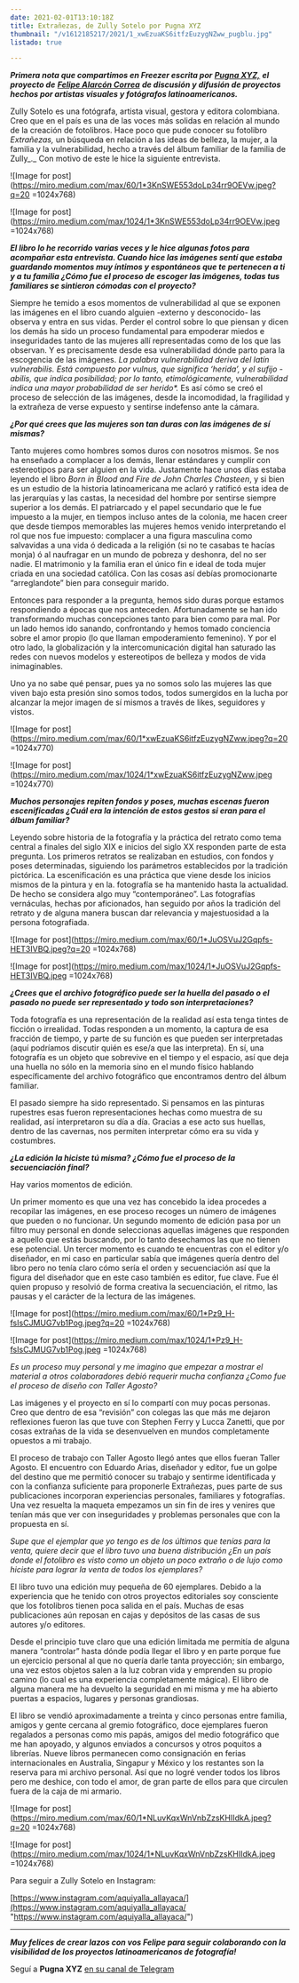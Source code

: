 ```yaml
---
date: 2021-02-01T13:10:18Z
title: Extrañezas, de Zully Sotelo por Pugna XYZ
thumbnail: "/v1612185217/2021/1_xwEzuaKS6itfzEuzygNZww_pugblu.jpg"
listado: true

---
```

**_Primera nota que compartimos en Freezer escrita por_** [**_Pugna XYZ,_**](https://pugnaxyz.medium.com/) **_el proyecto de_** [**_Felipe Alarcón Correa_**](https://www.instagram.com/felipeacn/) **_de discusión y difusión de proyectos hechos por artistas visuales y fotógrafos latinoamericanos._** 

Zully Sotelo es una fotógrafa, artista visual, gestora y editora colombiana. Creo que en el país es una de las voces más solidas en relación al mundo de la creación de fotolibros. Hace poco que pude conocer su fotolibro _Extrañezas,_ un búsqueda en relación a las ideas de belleza, la mujer, a la familia y la vulnerabilidad, hecho a través del álbum familiar de la familia de Zully_._ Con motivo de este le hice la siguiente entrevista.

![Image for post](https://miro.medium.com/max/60/1*3KnSWE553doLp34rr9OEVw.jpeg?q=20 =1024x768)

![Image for post](https://miro.medium.com/max/1024/1*3KnSWE553doLp34rr9OEVw.jpeg =1024x768)

**_El libro lo he recorrido varias veces y le hice algunas fotos para acompañar esta entrevista. Cuando hice las imágenes sentí que estaba guardando momentos muy íntimos y espontáneos que te pertenecen a ti y a tu familia ¿Cómo fue el proceso de escoger las imágenes, todas tus familiares se sintieron cómodas con el proyecto?_**

Siempre he temido a esos momentos de vulnerabilidad al que se exponen las imágenes en el libro cuando alguien -externo y desconocido- las observa y entra en sus vidas. Perder el control sobre lo que piensan y dicen los demás ha sido un proceso fundamental para empoderar miedos e inseguridades tanto de las mujeres allí representadas como de los que las observan. Y es precisamente desde esa vulnerabilidad dónde parto para la escogencia de las imágenes. _La palabra vulnerabilidad deriva del latín vulnerabilis. Está compuesto por vulnus, que significa ‘herida’, y el sufijo -abilis, que indica posibilidad; por lo tanto, etimológicamente, vulnerabilidad indica una mayor probabilidad de ser herido*._ Es así cómo se creó el proceso de selección de las imágenes, desde la incomodidad, la fragilidad y la extrañeza de verse expuesto y sentirse indefenso ante la cámara.

**_¿Por qué crees que las mujeres son tan duras con las imágenes de sí mismas?_**

Tanto mujeres como hombres somos duros con nosotros mismos. Se nos ha enseñado a complacer a los demás, llenar estándares y cumplir con estereotipos para ser alguien en la vida. Justamente hace unos días estaba leyendo el libro _Born in Blood and Fire de John Charles Chasteen_, y si bien es un estudio de la historia latinoamericana me aclaró y ratificó esta idea de las jerarquías y las castas, la necesidad del hombre por sentirse siempre superior a los demás. El patriarcado y el papel secundario que le fue impuesto a la mujer, en tiempos incluso antes de la colonia, me hacen creer que desde tiempos memorables las mujeres hemos venido interpretando el rol que nos fue impuesto: complacer a una figura masculina como salvavidas a una vida ó dedicada a la religión (si no te casabas te hacías monja) ó al naufragar en un mundo de pobreza y deshonra, del no ser nadie. El matrimonio y la familia eran el único fin e ideal de toda mujer criada en una sociedad católica. Con las cosas así debías promocionarte “arreglandote” bien para conseguir marido.

Entonces para responder a la pregunta, hemos sido duras porque estamos respondiendo a épocas que nos anteceden. Afortunadamente se han ido transformando muchas concepciones tanto para bien como para mal. Por un lado hemos ido sanando, confrontando y hemos tomado conciencia sobre el amor propio (lo que llaman empoderamiento femenino). Y por el otro lado, la globalización y la intercomunicación digital han saturado las redes con nuevos modelos y estereotipos de belleza y modos de vida inimaginables.

Uno ya no sabe qué pensar, pues ya no somos solo las mujeres las que viven bajo esta presión sino somos todos, todos sumergidos en la lucha por alcanzar la mejor imagen de sí mismos a través de likes, seguidores y vistos.

![Image for post](https://miro.medium.com/max/60/1*xwEzuaKS6itfzEuzygNZww.jpeg?q=20 =1024x770)

![Image for post](https://miro.medium.com/max/1024/1*xwEzuaKS6itfzEuzygNZww.jpeg =1024x770)

**_Muchos personajes repiten fondos y poses, muchas escenas fueron escenificadas ¿Cuál era la intención de estos gestos si eran para el álbum familiar?_**

Leyendo sobre historia de la fotografía y la práctica del retrato como tema central a finales del siglo XIX e inicios del siglo XX responden parte de esta pregunta. Los primeros retratos se realizaban en estudios, con fondos y poses determinadas, siguiendo los parámetros establecidos por la tradición pictórica. La escenificación es una práctica que viene desde los inicios mismos de la pintura y en la. fotografía se ha mantenido hasta la actualidad. De hecho se considera algo muy “contemporáneo”. Las fotografías vernáculas, hechas por aficionados, han seguido por años la tradición del retrato y de alguna manera buscan dar relevancia y majestuosidad a la persona fotografiada.

![Image for post](https://miro.medium.com/max/60/1*JuOSVuJ2Gqpfs-HET3IVBQ.jpeg?q=20 =1024x768)

![Image for post](https://miro.medium.com/max/1024/1*JuOSVuJ2Gqpfs-HET3IVBQ.jpeg =1024x768)

**_¿Crees que el archivo fotográfico puede ser la huella del pasado o el pasado no puede ser representado y todo son interpretaciones?_**

Toda fotografía es una representación de la realidad así esta tenga tintes de ficción o irrealidad. Todas responden a un momento, la captura de esa fracción de tiempo, y parte de su función es que pueden ser interpretadas (aquí podríamos discutir quién es ese/a que las interpreta). En sí, una fotografía es un objeto que sobrevive en el tiempo y el espacio, así que deja una huella no sólo en la memoria sino en el mundo físico hablando específicamente del archivo fotográfico que encontramos dentro del álbum familiar.

El pasado siempre ha sido representado. Si pensamos en las pinturas rupestres esas fueron representaciones hechas como muestra de su realidad, así interpretaron su día a día. Gracias a ese acto sus huellas, dentro de las cavernas, nos permiten interpretar cómo era su vida y costumbres.

**_¿La edición la hiciste tú misma? ¿Cómo fue el proceso de la secuenciación final?_**

Hay varios momentos de edición.

Un primer momento es que una vez has concebido la idea procedes a recopilar las imágenes, en ese proceso recoges un número de imágenes que pueden o no funcionar. Un segundo momento de edición pasa por un filtro muy personal en donde seleccionas aquellas imágenes que responden a aquello que estás buscando, por lo tanto desechamos las que no tienen ese potencial. Un tercer momento es cuando te encuentras con el editor y/o diseñador, en mi caso en particular sabía que imágenes quería dentro del libro pero no tenía claro cómo sería el orden y secuenciación así que la figura del diseñador que en este caso también es editor, fue clave. Fue él quien propuso y resolvió de forma creativa la secuenciación, el ritmo, las pausas y el carácter de la lectura de las imágenes.

![Image for post](https://miro.medium.com/max/60/1*Pz9_H-fsIsCJMUG7vb1Pog.jpeg?q=20 =1024x768)

![Image for post](https://miro.medium.com/max/1024/1*Pz9_H-fsIsCJMUG7vb1Pog.jpeg =1024x768)

_Es un proceso muy personal y me imagino que empezar a mostrar el material a otros colaboradores debió requerir mucha confianza ¿Como fue el proceso de diseño con Taller Agosto?_

Las imágenes y el proyecto en sí lo compartí con muy pocas personas. Creo que dentro de esa “revisión” con colegas las que más me dejaron reflexiones fueron las que tuve con Stephen Ferry y Lucca Zanetti, que por cosas extrañas de la vida se desenvuelven en mundos completamente opuestos a mi trabajo.

El proceso de trabajo con Taller Agosto llegó antes que ellos fueran Taller Agosto. El encuentro con Eduardo Arias, diseñador y editor, fue un golpe del destino que me permitió conocer su trabajo y sentirme identificada y con la confianza suficiente para proponerle Extrañezas, pues parte de sus publicaciones incorporan experiencias personales, familiares y fotografías. Una vez resuelta la maqueta empezamos un sin fin de ires y venires que tenían más que ver con inseguridades y problemas personales que con la propuesta en sí.

_Supe que el ejemplar que yo tengo es de los últimos que tenías para la venta, quiere decir que el libro tuvo una buena distribución ¿En un país donde el fotolibro es visto como un objeto un poco extraño o de lujo como hiciste para lograr la venta de todos los ejemplares?_

El libro tuvo una edición muy pequeña de 60 ejemplares. Debido a la experiencia que he tenido con otros proyectos editoriales soy consciente que los fotolibros tienen poca salida en el país. Muchas de esas publicaciones aún reposan en cajas y depósitos de las casas de sus autores y/o editores.

Desde el principio tuve claro que una edición limitada me permitía de alguna manera “controlar” hasta dónde podía llegar el libro y en parte porque fue un ejercicio personal al que no quería darle tanta proyección; sin embargo, una vez estos objetos salen a la luz cobran vida y emprenden su propio camino (lo cual es una experiencia completamente mágica). El libro de alguna manera me ha devuelto la seguridad en mi misma y me ha abierto puertas a espacios, lugares y personas grandiosas.

El libro se vendió aproximadamente a treinta y cinco personas entre familia, amigos y gente cercana al gremio fotográfico, doce ejemplares fueron regalados a personas como mis papás, amigos del medio fotográfico que me han apoyado, y algunos enviados a concursos y otros poquitos a librerías. Nueve libros permanecen como consignación en ferias internacionales en Australia, Singapur y México y los restantes son la reserva para mi archivo personal. Así que no logré vender todos los libros pero me deshice, con todo el amor, de gran parte de ellos para que circulen fuera de la caja de mi armario.

![Image for post](https://miro.medium.com/max/60/1*NLuvKqxWnVnbZzsKHIIdkA.jpeg?q=20 =1024x768)

![Image for post](https://miro.medium.com/max/1024/1*NLuvKqxWnVnbZzsKHIIdkA.jpeg =1024x768)

Para seguir a Zully Sotelo en Instagram:

[https://www.instagram.com/aquiyalla_allayaca/](https://www.instagram.com/aquiyalla_allayaca/ "https://www.instagram.com/aquiyalla_allayaca/")

***

**_Muy felices de crear lazos con vos Felipe para seguir colaborando con la visibilidad de los proyectos latinoamericanos de fotografía!_**

Seguí a **Pugna XYZ** [en su canal de Telegram](https://web.telegram.org/#/im?p=@pugnaXYZ)